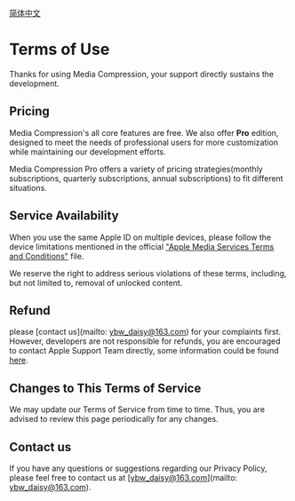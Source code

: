 [简体中文](https://ybwdaisy.github.io/media-compression-app/TERMS_CN)

# Terms of Use

Thanks for using Media Compression, your support directly sustains the development.

## Pricing

Media Compression's all core features are free. We also offer **Pro** edition, designed to meet the needs of professional users for more customization while maintaining our development efforts.

Media Compression Pro offers a variety of pricing strategies(monthly subscriptions, quarterly subscriptions, annual subscriptions) to fit different situations.

## Service Availability

When you use the same Apple ID on multiple devices, please follow the device limitations mentioned in the official ["Apple Media Services Terms and Conditions"](https://www.apple.com/legal/internet-services/itunes/us/terms.html) file.

We reserve the right to address serious violations of these terms, including, but not limited to, removal of unlocked content.

## Refund

please [contact us](mailto: ybw_daisy@163.com) for your complaints first. However, developers are not responsible for refunds, you are encouraged to contact Apple Support Team directly, some information could be found [here](https://support.apple.com/en-us/HT204084).

## Changes to This Terms of Service

We may update our Terms of Service from time to time. Thus, you are advised to review this page periodically for any changes.

## Contact us

If you have any questions or suggestions regarding our Privacy Policy, please feel free to contact us at [ybw_daisy@163.com](mailto: ybw_daisy@163.com).